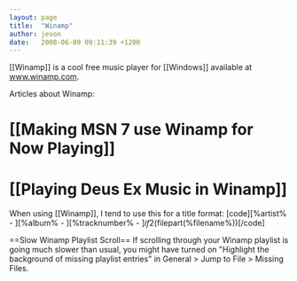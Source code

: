 ```yaml
---
layout: page
title:  "Winamp"
author: jevon
date:   2008-06-09 09:11:39 +1200
---
```


[[Winamp]] is a cool free music player for [[Windows]] available at www.winamp.com.

Articles about Winamp:
# [[Making MSN 7 use Winamp for Now Playing]]
# [[Playing Deus Ex Music in Winamp]]

When using [[Winamp]], I tend to use this for a title format:
[code][%artist% - ][%album% - ][%tracknumber% - ]$if2(%title%,$filepart(%filename%))[/code]

==Slow Winamp Playlist Scroll==
If scrolling through your Winamp playlist is going much slower than usual, you might have turned on "Highlight the background of missing playlist entries" in General > Jump to File > Missing Files.